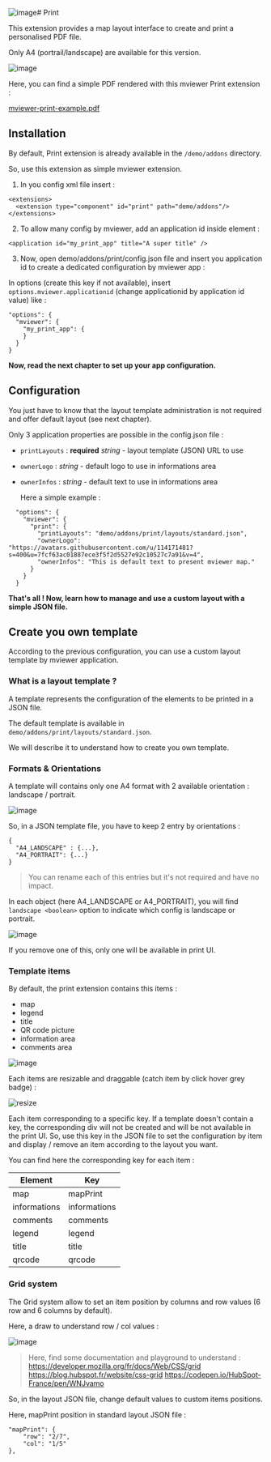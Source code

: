 ![image](https://github.com/jdev-org/mviewer/assets/16317988/bc4b75d3-92a1-42bb-b83b-77df1319bfa2)# Print

This extension provides a map layout interface to create and print a personalised PDF file.

Only A4 (portrail/landscape) are available for this version.

![image](https://github.com/jdev-org/mviewer/assets/16317988/e84fd308-e08d-4314-812c-1f1403beba92)

Here, you can find a simple PDF rendered with this mviewer Print extension :

[mviewer-print-example.pdf](https://github.com/jdev-org/mviewer/files/13376242/mviewer-print-example.pdf)



## Installation

By default, Print extension is already available in the `/demo/addons` directory.

So, use this extension as simple mviewer extension.

1. In you config xml file insert : 
```
<extensions>
  <extension type="component" id="print" path="demo/addons"/>
</extensions>
```

2. To allow many config by mviewer, add an application id inside <application> element :
```
<application id="my_print_app" title="A super title" />
```

3. Now, open demo/addons/print/config.json file and insert you application id to create a dedicated configuration by mviewer app :

In options (create this key if not available), insert `options.mviewer.applicationid` (change applicationid by application id value) like  :
```
"options": {
  "mviewer": {
    "my_print_app": {
    }
  }
}
```
**Now, read the next chapter to set up your app configuration.**

## Configuration

You just have to know that the layout template administration is not required and offer default layout (see next chapter).

Only 3 application properties are possible in the config.json file : 

- `printLayouts` : **required** *string* - layout template (JSON) URL to use
- `ownerLogo` : *string* - default logo to use in informations area
- `ownerInfos` : *string* - default text to use in informations area

  Here a simple example : 

```
  "options": {
    "mviewer": {
      "print": {
        "printLayouts": "demo/addons/print/layouts/standard.json",
        "ownerLogo": "https://avatars.githubusercontent.com/u/114171481?s=400&u=7fcf63ac01887ece3f5f2d5527e92c10527c7a91&v=4",
        "ownerInfos": "This is default text to present mviewer map."
      }
    }
  }
```

**That's all ! Now, learn how to manage and use a custom layout with a simple JSON file.**

## Create you own template

According to the previous configuration, you can use a custom layout template by mviewer application.

### What is a layout template ?

A template represents the configuration of the elements to be printed in a JSON file.

The default template is available in `demo/addons/print/layouts/standard.json`.

We will describe it to understand how to create you own template.

### Formats & Orientations

A template will contains only one A4 format with 2 available orientation : landscape / portrait.

![image](https://github.com/jdev-org/mviewer/assets/16317988/2247a5a3-8bef-40ad-8c85-09c264e0fa8f)

So, in a JSON template file, you have to keep 2 entry by orientations : 
```
{
  "A4_LANDSCAPE" : {...},
  "A4_PORTRAIT": {...}
}
```

> You can rename each of this entries but it's not required and have no impact.

In each object (here A4_LANDSCAPE or A4_PORTRAIT), you will find `landscape <boolean>` option to indicate which config is landscape or portrait.

![image](https://github.com/jdev-org/mviewer/assets/16317988/33344031-e78a-4daf-936b-f53cf2b075e5)

If you remove one of this, only one will be available in print UI.

### Template items

By default, the print extension contains this items : 
- map
- legend
- title
- QR code picture
- information area
- comments area

![image](https://github.com/jdev-org/mviewer/assets/16317988/77b466d7-40cf-4245-b3f6-c140948ba0e9)


Each items are resizable and draggable (catch item by click hover grey badge) :

![resize](https://github.com/jdev-org/mviewer/assets/16317988/ced61ebd-fae4-4f40-b5df-514e728d7cb2)

Each item corresponding to a specific key. If a template doesn't contain a key, the corresponding div will not be created and will be not available in the print UI.
So, use this key in the JSON file to set the configuration by item and display / remove an item according to the layout you want.

You can find here the corresponding key for each item :


| Element      | Key          |
|--------------|--------------|
| map          | mapPrint     |
| informations | informations |
| comments     | comments     |
| legend       | legend       |
| title        | title        |
| qrcode       | qrcode       |

### Grid system

The Grid system allow to set an item position by columns and row values (6 row and 6 columns by default).

Here, a draw to understand row / col values : 

![image](https://github.com/jdev-org/mviewer/assets/16317988/9c0bc7d7-323a-45bc-b118-eecad06033ff)

> Here, find some documentation and playground to understand :
> https://developer.mozilla.org/fr/docs/Web/CSS/grid
> https://blog.hubspot.fr/website/css-grid
> https://codepen.io/HubSpot-France/pen/WNJvamo

So, in the layout JSON file, change default values to custom items positions.

Here, mapPrint position in standard layout JSON file : 

```
"mapPrint": {
    "row": "2/7",
    "col": "1/5"
},
```

